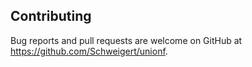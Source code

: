 ## Contributing

Bug reports and pull requests are welcome on GitHub at https://github.com/Schweigert/unionf.
